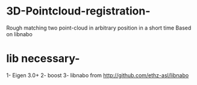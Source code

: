 # 3D-Pointcloud-registration-
Rough matching two point-cloud in arbitrary position in a short time
Based on libnabo

# lib necessary-
1- Eigen 3.0+ 
2- boost 
3- libnabo from http://github.com/ethz-asl/libnabo 


